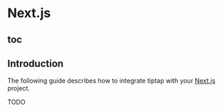 # Next.js

## toc

## Introduction
The following guide describes how to integrate tiptap with your [Next.js](https://nextjs.org/) project.

TODO

<demo name="React" mode="react" />

